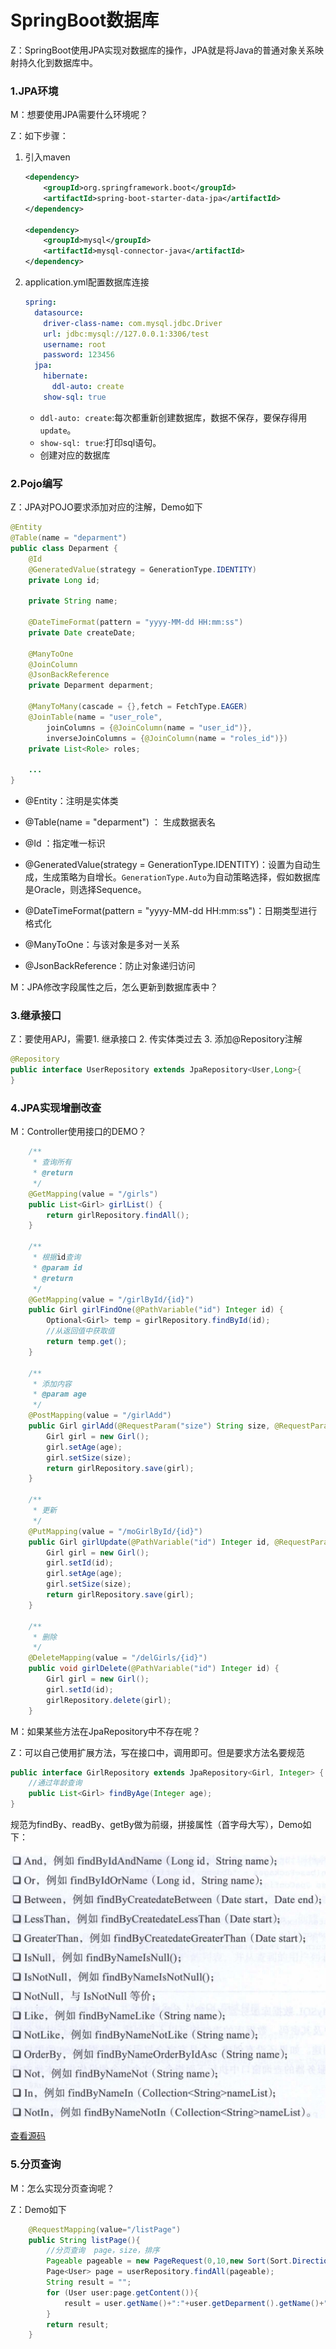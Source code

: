 # SpringBoot数据库   

Z：SpringBoot使用JPA实现对数据库的操作，JPA就是将Java的普通对象关系映射持久化到数据库中。  

### 1.JPA环境  

M：想要使用JPA需要什么环境呢？

Z：如下步骤：

1. 引入maven

   ```xml
   <dependency>
       <groupId>org.springframework.boot</groupId>
       <artifactId>spring-boot-starter-data-jpa</artifactId>
   </dependency>
   
   <dependency>
       <groupId>mysql</groupId>
       <artifactId>mysql-connector-java</artifactId>
   </dependency>
   ```

2. application.yml配置数据库连接

   ```yaml
   spring:
     datasource:
       driver-class-name: com.mysql.jdbc.Driver
       url: jdbc:mysql://127.0.0.1:3306/test
       username: root
       password: 123456
     jpa:
       hibernate:
         ddl-auto: create
       show-sql: true
   ```

   - ``ddl-auto: create``:每次都重新创建数据库，数据不保存，要保存得用``update``。   
   - ``show-sql: true``:打印sql语句。   
   - 创建对应的数据库

### 2.Pojo编写

Z：JPA对POJO要求添加对应的注解，Demo如下

```java
@Entity
@Table(name = "deparment")
public class Deparment {
    @Id
    @GeneratedValue(strategy = GenerationType.IDENTITY)
    private Long id;
    
    private String name;
    
    @DateTimeFormat(pattern = "yyyy-MM-dd HH:mm:ss")
    private Date createDate;
    
    @ManyToOne
    @JoinColumn
    @JsonBackReference
    private Deparment deparment;

    @ManyToMany(cascade = {},fetch = FetchType.EAGER)
    @JoinTable(name = "user_role",
    	joinColumns = {@JoinColumn(name = "user_id")},
    	inverseJoinColumns = {@JoinColumn(name = "roles_id")})
    private List<Role> roles;
    
	...
}
```

- @Entity：注明是实体类
- @Table(name = "deparment") ：  生成数据表名
- @Id ：指定唯一标识
- @GeneratedValue(strategy = GenerationType.IDENTITY)：设置为自动生成，生成策略为自增长。``GenerationType.Auto``为自动策略选择，假如数据库是Oracle，则选择Sequence。   
- @DateTimeFormat(pattern = "yyyy-MM-dd HH:mm:ss")：日期类型进行格式化
- @ManyToOne：与该对象是多对一关系

- @JsonBackReference：防止对象递归访问

M：JPA修改字段属性之后，怎么更新到数据库表中？

### 3.继承接口

Z：要使用APJ，需要1. 继承接口 2. 传实体类过去 3. 添加@Repository注解

```java
@Repository
public interface UserRepository extends JpaRepository<User,Long>{
}
```

### 4.JPA实现增删改查   

M：Controller使用接口的DEMO？

```java
    /**
     * 查询所有
     * @return
     */
    @GetMapping(value = "/girls")
    public List<Girl> girlList() {
        return girlRepository.findAll();
    }

    /**
     * 根据id查询
     * @param id
     * @return
     */
    @GetMapping(value = "/girlById/{id}")
    public Girl girlFindOne(@PathVariable("id") Integer id) {
        Optional<Girl> temp = girlRepository.findById(id);
        //从返回值中获取值
        return temp.get();
    }

    /**
     * 添加内容
     * @param age
     */
    @PostMapping(value = "/girlAdd")
    public Girl girlAdd(@RequestParam("size") String size, @RequestParam("age") Integer age) {
        Girl girl = new Girl();
        girl.setAge(age);
        girl.setSize(size);
        return girlRepository.save(girl);
    }

    /**
     * 更新
     */
    @PutMapping(value = "/moGirlById/{id}")
    public Girl girlUpdate(@PathVariable("id") Integer id, @RequestParam("age") Integer age,@RequestParam("size") String size) {
        Girl girl = new Girl();
        girl.setId(id);
        girl.setAge(age);
        girl.setSize(size);
        return girlRepository.save(girl);
    }

    /**
     * 删除
     */
    @DeleteMapping(value = "/delGirls/{id}")
    public void girlDelete(@PathVariable("id") Integer id) {
        Girl girl = new Girl();
        girl.setId(id);
        girlRepository.delete(girl);
    }
```

M：如果某些方法在JpaRepository中不存在呢？

Z：可以自己使用扩展方法，写在接口中，调用即可。但是要求方法名要规范

```java
public interface GirlRepository extends JpaRepository<Girl, Integer> {
    //通过年龄查询
    public List<Girl> findByAge(Integer age);
}
```

规范为findBy、readBy、getBy做为前缀，拼接属性（首字母大写），Demo如下：  

![](../imgs/boot09.png)  

[查看源码](../SourceCode/girl)      

### 5.分页查询

M：怎么实现分页查询呢？

Z：Demo如下

```java
    @RequestMapping(value="/listPage")
    public String listPage(){
        //分页查询	page，size，排序
        Pageable pageable = new PageRequest(0,10,new Sort(Sort.Direction.ASC,"id")); 
        Page<User> page = userRepository.findAll(pageable);
        String result = "";
        for (User user:page.getContent()){
            result = user.getName()+":"+user.getDeparment().getName()+":"+user.getRoles().get(0).getName();
        }
        return result;
    }
```







